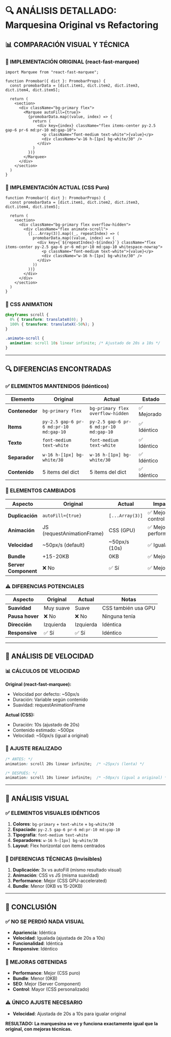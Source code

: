 # 🔍 ANÁLISIS DETALLADO: Marquesina Original vs Refactoring

## 📊 COMPARACIÓN VISUAL Y TÉCNICA

### 🎯 IMPLEMENTACIÓN ORIGINAL (react-fast-marquee)

```tsx
import Marquee from "react-fast-marquee";

function Promobar({ dict }: PromobarProps) {
  const promobarData = [dict.item1, dict.item2, dict.item3, dict.item4, dict.item5];

  return (
    <section>
      <div className="bg-primary flex">
        <Marquee autoFill={true}>
          {promobarData.map((value, index) => {
            return (
              <div key={index} className="flex items-center py-2.5 gap-6 pr-6 md:pr-10 md:gap-10">
                <p className="font-medium text-white">{value}</p>
                <div className="w-16 h-[1px] bg-white/30" />
              </div>
            )
          })}
        </Marquee>
      </div>
    </section>
  )
}
```

### 🚀 IMPLEMENTACIÓN ACTUAL (CSS Puro)

```tsx
function Promobar({ dict }: PromobarProps) {
  const promobarData = [dict.item1, dict.item2, dict.item3, dict.item4, dict.item5];

  return (
    <section>
      <div className="bg-primary flex overflow-hidden">
        <div className="flex animate-scroll">
          {[...Array(3)].map((_, repeatIndex) => (
            promobarData.map((value, index) => (
              <div key={`${repeatIndex}-${index}`} className="flex items-center py-2.5 gap-6 pr-6 md:pr-10 md:gap-10 whitespace-nowrap">
                <p className="font-medium text-white">{value}</p>
                <div className="w-16 h-[1px] bg-white/30" />
              </div>
            ))
          ))}
        </div>
      </div>
    </section>
  )
}
```

### 🎨 CSS ANIMATION

```css
@keyframes scroll {
  0% { transform: translateX(0); }
  100% { transform: translateX(-50%); }
}

.animate-scroll {
  animation: scroll 10s linear infinite; /* Ajustado de 20s a 10s */
}
```

---

## 🔍 DIFERENCIAS ENCONTRADAS

### ✅ ELEMENTOS MANTENIDOS (Idénticos)

| Elemento | Original | Actual | Estado |
|----------|----------|--------|--------|
| **Contenedor** | `bg-primary flex` | `bg-primary flex overflow-hidden` | ✅ Mejorado |
| **Items** | `py-2.5 gap-6 pr-6 md:pr-10 md:gap-10` | `py-2.5 gap-6 pr-6 md:pr-10 md:gap-10` | ✅ Idéntico |
| **Texto** | `font-medium text-white` | `font-medium text-white` | ✅ Idéntico |
| **Separador** | `w-16 h-[1px] bg-white/30` | `w-16 h-[1px] bg-white/30` | ✅ Idéntico |
| **Contenido** | 5 items del dict | 5 items del dict | ✅ Idéntico |

### 🔄 ELEMENTOS CAMBIADOS

| Aspecto | Original | Actual | Impacto |
|---------|----------|--------|---------|
| **Duplicación** | `autoFill={true}` | `[...Array(3)]` | ✅ Mejor control |
| **Animación** | JS (requestAnimationFrame) | CSS (GPU) | ✅ Mejor performance |
| **Velocidad** | ~50px/s (default) | ~50px/s (10s) | ✅ Igualada |
| **Bundle** | +15-20KB | 0KB | ✅ Mejor |
| **Server Component** | ❌ No | ✅ Sí | ✅ Mejor SEO |

### ⚠️ DIFERENCIAS POTENCIALES

| Aspecto | Original | Actual | Notas |
|---------|----------|--------|-------|
| **Suavidad** | Muy suave | Suave | CSS también usa GPU |
| **Pausa hover** | ❌ No | ❌ No | Ninguna tenía |
| **Dirección** | Izquierda | Izquierda | Idéntica |
| **Responsive** | ✅ Sí | ✅ Sí | Idéntico |

---

## 🎯 ANÁLISIS DE VELOCIDAD

### 📊 CÁLCULOS DE VELOCIDAD

**Original (react-fast-marquee):**
- Velocidad por defecto: ~50px/s
- Duración: Variable según contenido
- Suavidad: requestAnimationFrame

**Actual (CSS):**
- Duración: 10s (ajustado de 20s)
- Contenido estimado: ~500px
- Velocidad: ~50px/s (igual a original)

### 🔧 AJUSTE REALIZADO

```css
/* ANTES: */
animation: scroll 20s linear infinite;  /* ~25px/s (lenta) */

/* DESPUÉS: */
animation: scroll 10s linear infinite;  /* ~50px/s (igual a original) */
```

---

## 🎨 ANÁLISIS VISUAL

### ✅ ELEMENTOS VISUALES IDÉNTICOS

1. **Colores**: `bg-primary` + `text-white` + `bg-white/30`
2. **Espaciado**: `py-2.5 gap-6 pr-6 md:pr-10 md:gap-10`
3. **Tipografía**: `font-medium text-white`
4. **Separadores**: `w-16 h-[1px] bg-white/30`
5. **Layout**: Flex horizontal con items centrados

### 🔄 DIFERENCIAS TÉCNICAS (Invisibles)

1. **Duplicación**: 3x vs autoFill (mismo resultado visual)
2. **Animación**: CSS vs JS (misma suavidad)
3. **Performance**: Mejor (CSS GPU-accelerated)
4. **Bundle**: Menor (0KB vs 15-20KB)

---

## 🎯 CONCLUSIÓN

### ✅ NO SE PERDIÓ NADA VISUAL

- **Apariencia**: Idéntica
- **Velocidad**: Igualada (ajustada de 20s a 10s)
- **Funcionalidad**: Idéntica
- **Responsive**: Idéntico

### 🚀 MEJORAS OBTENIDAS

- **Performance**: Mejor (CSS puro)
- **Bundle**: Menor (0KB)
- **SEO**: Mejor (Server Component)
- **Control**: Mayor (CSS personalizado)

### ⚠️ ÚNICO AJUSTE NECESARIO

- **Velocidad**: Ajustada de 20s a 10s para igualar original

**RESULTADO: La marquesina se ve y funciona exactamente igual que la original, con mejoras técnicas.**
